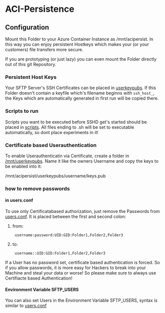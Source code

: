 # ACI-Persistence

## Configuration

Mount this Folder to your Azure Container Instance as /mnt/acipersist. In this way you can enjoy persistent Hostkeys which makes your (or your customers) file transfers more secure.

If you are prototyping (or just lazy) you can even mount the Folder directly out of this git Repository.

### Persistent Host Keys

Your SFTP Server's SSH Certificates can be placed in [userkeypubs](./userkeypubs). If this Folder doesn't contain a keyfile which's filename beginns with `ssh_host_`, the Keys which are automatically generated in first run will be copied there.

### Scripts to run

Scripts you want to be executed before SSHD get's started should be placed in [scripts](./scripts). All files ending to .sh will be set to executable automatically, so dont place experiments in it!

### Certificate based Userauthentication

To enable Userauthenticatin via Certificate, create a folder in [/mnt/userkeypubs](./userkeypubs). Name it like the owners Username and copy the keys to be enabled into it:

/mnt/acipersist/userkeypubs/username/keys.pub

### how to remove passwords

#### in users.conf

To use only Certificatabased authorization, just remove the Passwords from [users.conf](./sftp.d/users.conf). It is placed between the first and second colon:

1. from:

        username:password:UID:GID:Folder1,Folder2,Folder3

2. to:

        username::UID:GID:Folder1,Folder2,Folder3

If a User has no password set, certificate based authentication is forced. So if you allow passwords, it is more easy for Hackers to break into your Machine and steal your data or worse! So please make sure to always use Certifiacte based Authentication!

#### Environment Variable SFTP_USERS

You can also set Users in the Environment Variable SFTP_USERS, syntax is similar to [users.conf](./sftp.d/users.conf)
